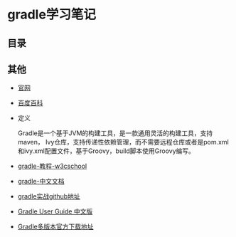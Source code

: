 # gradle学习笔记
## 目录

## 其他
- [官网](https://gradle.org/)

- [百度百科](https://baike.baidu.com/item/gradle/3066272)

- 定义

    Gradle是一个基于JVM的构建工具，是一款通用灵活的构建工具，支持maven， Ivy仓库，支持传递性依赖管理，而不需要远程仓库或者是pom.xml和ivy.xml配置文件，基于Groovy，build脚本使用Groovy编写。

- [gradle-教程-w3cschool](https://www.w3cschool.cn/gradle/)

- [gradle-中文文档](https://github.com/msdx/gradledoc)

- [gradle实战github地址](https://github.com/bmuschko/gradle-in-action-source)

- [Gradle User Guide 中文版](https://github.com/DONGChuan/GradleUserGuide)

- [Gradle多版本官方下载地址](https://services.gradle.org/distributions/)